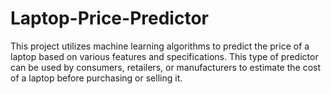 # Laptop-Price-Predictor
This project utilizes machine learning algorithms to predict the price of a laptop based on various features and specifications. This type of predictor can be used by consumers, retailers, or manufacturers to estimate the cost of a laptop before purchasing or selling it.
